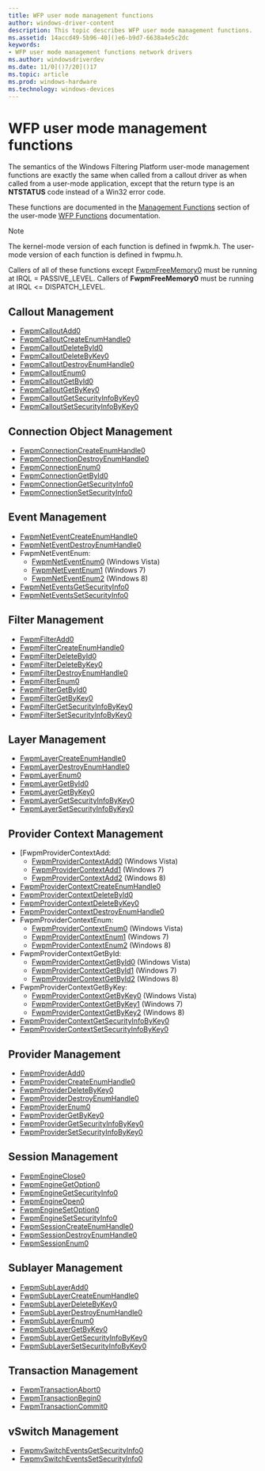 ```yaml
---
title: WFP user mode management functions
author: windows-driver-content
description: This topic describes WFP user mode management functions.
ms.assetid: 14accd49-5b96-40]()e6-b9d7-6638a4e5c2dc
keywords:
- WFP user mode management functions network drivers
ms.author: windowsdriverdev
ms.date: 11/0]()7/20]()17
ms.topic: article
ms.prod: windows-hardware
ms.technology: windows-devices
---
```


# WFP user mode management functions

The semantics of the Windows Filtering Platform user-mode management functions are exactly the same when called from a callout driver as when called from a user-mode application, except that the return type is an **NTSTATUS** code instead of a Win32 error code. 

These functions are documented in the [Management Functions](https://msdn.microsoft.com/library/windows/hardware/aa364943) section of the user-mode [WFP Functions](https://msdn.microsoft.com/library/windows/hardware/aa364931) documentation. 

> [!NOTE]
> The kernel-mode version of each function is defined in fwpmk.h. The user-mode version of each function is defined in fwpmu.h.
 
Callers of all of these functions except [FwpmFreeMemory0](https://msdn.microsoft.com/library/windows/hardware/aa364071) must be running at IRQL = PASSIVE_LEVEL. Callers of **FwpmFreeMemory0** must be running at IRQL <= DISPATCH_LEVEL.

## Callout Management

- [FwpmCalloutAdd0](https://msdn.microsoft.com/library/windows/hardware/aa364010) 
- [FwpmCalloutCreateEnumHandle0](https://msdn.microsoft.com/library/windows/hardware/aa364012) 
- [FwpmCalloutDeleteById0](https://msdn.microsoft.com/library/windows/hardware/aa364013) 
- [FwpmCalloutDeleteByKey0](https://msdn.microsoft.com/library/windows/hardware/aa364016) 
- [FwpmCalloutDestroyEnumHandle0](https://msdn.microsoft.com/library/windows/hardware/aa364017) 
- [FwpmCalloutEnum0](https://msdn.microsoft.com/library/windows/hardware/aa364020) 
- [FwpmCalloutGetById0](https://msdn.microsoft.com/library/windows/hardware/aa364022) 
- [FwpmCalloutGetByKey0](https://msdn.microsoft.com/library/windows/hardware/aa364024) 
- [FwpmCalloutGetSecurityInfoByKey0](https://msdn.microsoft.com/library/windows/hardware/aa364026) 
- [FwpmCalloutSetSecurityInfoByKey0](https://msdn.microsoft.com/library/windows/hardware/aa364027) 

## Connection Object Management

- [FwpmConnectionCreateEnumHandle0](https://msdn.microsoft.com/library/windows/hardware/hh447303) 
- [FwpmConnectionDestroyEnumHandle0](https://msdn.microsoft.com/library/windows/hardware/hh447304) 
- [FwpmConnectionEnum0](https://msdn.microsoft.com/library/windows/hardware/hh447305) 
- [FwpmConnectionGetById0](https://msdn.microsoft.com/library/windows/hardware/hh447307) 
- [FwpmConnectionGetSecurityInfo0](https://msdn.microsoft.com/library/windows/hardware/hh447308) 
- [FwpmConnectionSetSecurityInfo0](https://msdn.microsoft.com/library/windows/hardware/hh447309) 

## Event Management

- [FwpmNetEventCreateEnumHandle0](https://msdn.microsoft.com/library/windows/hardware/aa364175) 
- [FwpmNetEventDestroyEnumHandle0](https://msdn.microsoft.com/library/windows/hardware/aa364176) 
- FwpmNetEventEnum:
    - [FwpmNetEventEnum0](https://msdn.microsoft.com/library/windows/hardware/aa364177) (Windows Vista)
    - [FwpmNetEventEnum1](https://msdn.microsoft.com/library/windows/hardware/dd744936) (Windows 7)
    - [FwpmNetEventEnum2](https://msdn.microsoft.com/library/windows/hardware/hh447314) (Windows 8)
- [FwpmNetEventsGetSecurityInfo0](https://msdn.microsoft.com/library/windows/hardware/aa814094) 
- [FwpmNetEventsSetSecurityInfo0](https://msdn.microsoft.com/library/windows/hardware/aa814095) 

## Filter Management

- [FwpmFilterAdd0](https://msdn.microsoft.com/library/windows/hardware/aa364046) 
- [FwpmFilterCreateEnumHandle0](https://msdn.microsoft.com/library/windows/hardware/aa364048) 
- [FwpmFilterDeleteById0](https://msdn.microsoft.com/library/windows/hardware/aa364050) 
- [FwpmFilterDeleteByKey0](https://msdn.microsoft.com/library/windows/hardware/aa364053) 
- [FwpmFilterDestroyEnumHandle0](https://msdn.microsoft.com/library/windows/hardware/aa364055) 
- [FwpmFilterEnum0](https://msdn.microsoft.com/library/windows/hardware/aa364058) 
- [FwpmFilterGetById0](https://msdn.microsoft.com/library/windows/hardware/aa364059) 
- [FwpmFilterGetByKey0](https://msdn.microsoft.com/library/windows/hardware/aa364060) 
- [FwpmFilterGetSecurityInfoByKey0](https://msdn.microsoft.com/library/windows/hardware/aa364061) 
- [FwpmFilterSetSecurityInfoByKey0](https://msdn.microsoft.com/library/windows/hardware/aa364064) 

## Layer Management

- [FwpmLayerCreateEnumHandle0](https://msdn.microsoft.com/library/windows/hardware/aa364167) 
- [FwpmLayerDestroyEnumHandle0](https://msdn.microsoft.com/library/windows/hardware/aa364168) 
- [FwpmLayerEnum0](https://msdn.microsoft.com/library/windows/hardware/aa364169) 
- [FwpmLayerGetById0](https://msdn.microsoft.com/library/windows/hardware/aa364170) 
- [FwpmLayerGetByKey0](https://msdn.microsoft.com/library/windows/hardware/aa364171) 
- [FwpmLayerGetSecurityInfoByKey0](https://msdn.microsoft.com/library/windows/hardware/aa364172) 
- [FwpmLayerSetSecurityInfoByKey0](https://msdn.microsoft.com/library/windows/hardware/aa364174) 

## Provider Context Management

- [FwpmProviderContextAdd:
    - [FwpmProviderContextAdd0](https://msdn.microsoft.com/library/windows/hardware/aa364181) (Windows Vista)
    - [FwpmProviderContextAdd1](https://msdn.microsoft.com/library/windows/hardware/dd744940) (Windows 7)
    - [FwpmProviderContextAdd2](https://msdn.microsoft.com/library/windows/hardware/hh447316) (Windows 8)
- [FwpmProviderContextCreateEnumHandle0](https://msdn.microsoft.com/library/windows/hardware/aa364182) 
- [FwpmProviderContextDeleteById0](https://msdn.microsoft.com/library/windows/hardware/aa364183) 
- [FwpmProviderContextDeleteByKey0](https://msdn.microsoft.com/library/windows/hardware/aa364184) 
- [FwpmProviderContextDestroyEnumHandle0](https://msdn.microsoft.com/library/windows/hardware/aa364185) 
- FwpmProviderContextEnum:
    - [FwpmProviderContextEnum0](https://msdn.microsoft.com/library/windows/hardware/aa364186) (Windows Vista)
    - [FwpmProviderContextEnum1](https://msdn.microsoft.com/library/windows/hardware/dd744941) (Windows 7)
    - [FwpmProviderContextEnum2](https://msdn.microsoft.com/library/windows/hardware/hh447332) (Windows 8)
- FwpmProviderContextGetById:
    - [FwpmProviderContextGetById0](https://msdn.microsoft.com/library/windows/hardware/aa364187) (Windows Vista)
    - [FwpmProviderContextGetById1](https://msdn.microsoft.com/library/windows/hardware/dd744942) (Windows 7)
    - [FwpmProviderContextGetById2](https://msdn.microsoft.com/library/windows/hardware/hh447335) (Windows 8)
- FwpmProviderContextGetByKey:
    - [FwpmProviderContextGetByKey0](https://msdn.microsoft.com/library/windows/hardware/aa364188) (Windows Vista)
    - [FwpmProviderContextGetByKey1](https://msdn.microsoft.com/library/windows/hardware/dd744943) (Windows 7)
    - [FwpmProviderContextGetByKey2](https://msdn.microsoft.com/library/windows/hardware/hh447337) (Windows 8)
- [FwpmProviderContextGetSecurityInfoByKey0](https://msdn.microsoft.com/library/windows/hardware/aa364189) 
- [FwpmProviderContextSetSecurityInfoByKey0](https://msdn.microsoft.com/library/windows/hardware/aa364190) 

## Provider Management

- [FwpmProviderAdd0](https://msdn.microsoft.com/library/windows/hardware/aa364180) 
- [FwpmProviderCreateEnumHandle0](https://msdn.microsoft.com/library/windows/hardware/aa364194) 
- [FwpmProviderDeleteByKey0](https://msdn.microsoft.com/library/windows/hardware/aa364195) 
- [FwpmProviderDestroyEnumHandle0](https://msdn.microsoft.com/library/windows/hardware/aa364196) 
- [FwpmProviderEnum0](https://msdn.microsoft.com/library/windows/hardware/aa364197) 
- [FwpmProviderGetByKey0](https://msdn.microsoft.com/library/windows/hardware/aa364198) 
- [FwpmProviderGetSecurityInfoByKey0](https://msdn.microsoft.com/library/windows/hardware/aa364199) 
- [FwpmProviderSetSecurityInfoByKey0](https://msdn.microsoft.com/library/windows/hardware/aa364200) 

## Session Management

- [FwpmEngineClose0](https://msdn.microsoft.com/library/windows/hardware/aa364034) 
- [FwpmEngineGetOption0](https://msdn.microsoft.com/library/windows/hardware/aa364035) 
- [FwpmEngineGetSecurityInfo0](https://msdn.microsoft.com/library/windows/hardware/aa364038) 
- [FwpmEngineOpen0](https://msdn.microsoft.com/library/windows/hardware/aa364040) 
- [FwpmEngineSetOption0](https://msdn.microsoft.com/library/windows/hardware/aa364042) 
- [FwpmEngineSetSecurityInfo0](https://msdn.microsoft.com/library/windows/hardware/aa364044) 
- [FwpmSessionCreateEnumHandle0](https://msdn.microsoft.com/library/windows/hardware/aa364204) 
- [FwpmSessionDestroyEnumHandle0](https://msdn.microsoft.com/library/windows/hardware/aa364205) 
- [FwpmSessionEnum0](https://msdn.microsoft.com/library/windows/hardware/aa364206) 

## Sublayer Management

- [FwpmSubLayerAdd0](https://msdn.microsoft.com/library/windows/hardware/aa364207) 
- [FwpmSubLayerCreateEnumHandle0](https://msdn.microsoft.com/library/windows/hardware/aa364208) 
- [FwpmSubLayerDeleteByKey0](https://msdn.microsoft.com/library/windows/hardware/aa364209) 
- [FwpmSubLayerDestroyEnumHandle0](https://msdn.microsoft.com/library/windows/hardware/aa364210) 
- [FwpmSubLayerEnum0](https://msdn.microsoft.com/library/windows/hardware/aa364211) 
- [FwpmSubLayerGetByKey0](https://msdn.microsoft.com/library/windows/hardware/aa364212) 
- [FwpmSubLayerGetSecurityInfoByKey0](https://msdn.microsoft.com/library/windows/hardware/aa364213) 
- [FwpmSubLayerSetSecurityInfoByKey0](https://msdn.microsoft.com/library/windows/hardware/aa364235) 

## Transaction Management

- [FwpmTransactionAbort0](https://msdn.microsoft.com/library/windows/hardware/aa364242) 
- [FwpmTransactionBegin0](https://msdn.microsoft.com/library/windows/hardware/aa364243) 
- [FwpmTransactionCommit0](https://msdn.microsoft.com/library/windows/hardware/aa364245) 

## vSwitch Management

- [FwpmvSwitchEventsGetSecurityInfo0](https://msdn.microsoft.com/library/windows/hardware/hh447339) 
- [FwpmvSwitchEventsSetSecurityInfo0](https://msdn.microsoft.com/library/windows/hardware/hh447341) 

